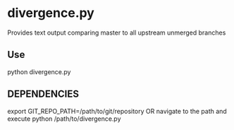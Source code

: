# divergence.py

Provides text output comparing master to all upstream unmerged branches

## Use

python divergence.py

## DEPENDENCIES
export GIT_REPO_PATH=/path/to/git/repository OR navigate to the path and execute python /path/to/divergence.py

